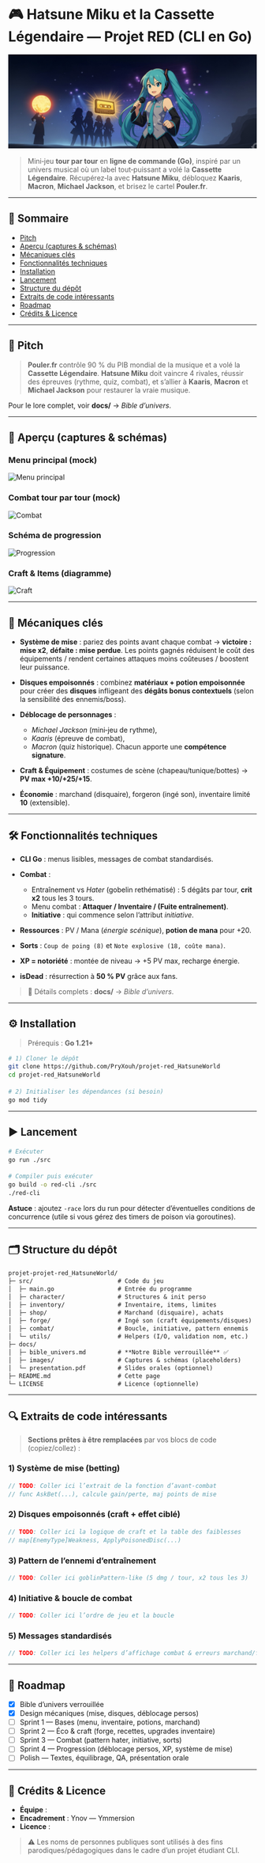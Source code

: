 # 🎮 Hatsune Miku et la Cassette Légendaire — Projet RED (CLI en Go)

<!-- Banner / Logo principal -->
<!-- TODO: Remplacer par votre bannière -->

![Bannière du projet](docs/images/BANNER.png)

> Mini‑jeu **tour par tour** en **ligne de commande (Go)**, inspiré par un univers musical où un label tout‑puissant a volé la **Cassette Légendaire**. Récupérez‑la avec **Hatsune Miku**, débloquez **Kaaris**, **Macron**, **Michael Jackson**, et brisez le cartel **Pouler.fr**.

---

## 🧭 Sommaire

* [Pitch](#-pitch)
* [Aperçu (captures & schémas)](#-aperçu-captures--schémas)
* [Mécaniques clés](#-mécaniques-clés)
* [Fonctionnalités techniques](#-fonctionnalités-techniques)
* [Installation](#-installation)
* [Lancement](#-lancement)
* [Structure du dépôt](#-structure-du-dépôt)
* [Extraits de code intéressants](#-extraits-de-code-intéressants)
* [Roadmap](#-roadmap)
* [Crédits & Licence](#-crédits--licence)

---

## 🎤 Pitch

> **Pouler.fr** contrôle 90 % du PIB mondial de la musique et a volé la **Cassette Légendaire**. **Hatsune Miku** doit vaincre 4 rivales, réussir des épreuves (rythme, quiz, combat), et s’allier à **Kaaris**, **Macron** et **Michael Jackson** pour restaurer la vraie musique.

Pour le lore complet, voir **docs/** → *Bible d’univers*.

---

## 👀 Aperçu (captures & schémas)

<!-- TODO: Remplacer par vos images réelles de terminal / schémas -->

### Menu principal (mock)

![Menu principal](docs/images/MENU.png)

### Combat tour par tour (mock)

![Combat](docs/images/COMBAT.png)

### Schéma de progression

![Progression](docs/images/PROGRESSION.png)

### Craft & Items (diagramme)

![Craft](docs/images/CRAFT.png)

---

## 🧩 Mécaniques clés

* **Système de mise** : pariez des points avant chaque combat → **victoire : mise x2**, **défaite : mise perdue**. Les points gagnés réduisent le coût des équipements / rendent certaines attaques moins coûteuses / boostent leur puissance.
* **Disques empoisonnés** : combinez **matériaux + potion empoisonnée** pour créer des **disques** infligeant des **dégâts bonus contextuels** (selon la sensibilité des ennemis/boss).
* **Déblocage de personnages** :

  * *Michael Jackson* (mini‑jeu de rythme),
  * *Kaaris* (épreuve de combat),
  * *Macron* (quiz historique).
    Chacun apporte une **compétence signature**.
* **Craft & Équipement** : costumes de scène (chapeau/tunique/bottes) → **PV max +10/+25/+15**.
* **Économie** : marchand (disquaire), forgeron (ingé son), inventaire limité **10** (extensible).

---

## 🛠️ Fonctionnalités techniques

* **CLI Go** : menus lisibles, messages de combat standardisés.
* **Combat** :

  * Entraînement vs *Hater* (gobelin rethématisé) : 5 dégâts par tour, **crit x2** tous les 3 tours.
  * Menu combat : **Attaquer / Inventaire / (Fuite entraînement)**.
  * **Initiative** : qui commence selon l’attribut *initiative*.
* **Ressources** : PV / Mana (*énergie scénique*), **potion de mana** pour +20.
* **Sorts** : `Coup de poing (8)` et `Note explosive (18, coûte mana)`.
* **XP = notoriété** : montée de niveau → +5 PV max, recharge énergie.
* **isDead** : résurrection à **50 % PV** grâce aux fans.

> 🔎 Détails complets : **docs/** → *Bible d’univers*.

---

## ⚙️ Installation

> Prérequis : **Go 1.21+**

```bash
# 1) Cloner le dépôt
git clone https://github.com/PryXouh/projet-red_HatsuneWorld
cd projet-red_HatsuneWorld

# 2) Initialiser les dépendances (si besoin)
go mod tidy
```

> <!-- TODO: Lister ici les packages utilisés si vous en ajoutez -->

---

## ▶️ Lancement

```bash
# Exécuter
go run ./src

# Compiler puis exécuter
go build -o red-cli ./src
./red-cli
```

**Astuce** : ajoutez `-race` lors du run pour détecter d’éventuelles conditions de concurrence (utile si vous gérez des timers de poison via goroutines).

---

## 🗂️ Structure du dépôt

```
projet-projet-red_HatsuneWorld/
├─ src/                        # Code du jeu
│  ├─ main.go                  # Entrée du programme
│  ├─ character/               # Structures & init perso
│  ├─ inventory/               # Inventaire, items, limites
│  ├─ shop/                    # Marchand (disquaire), achats
│  ├─ forge/                   # Ingé son (craft équipements/disques)
│  ├─ combat/                  # Boucle, initiative, pattern ennemis
│  └─ utils/                   # Helpers (I/O, validation nom, etc.)
├─ docs/
│  ├─ bible_univers.md         # **Notre Bible verrouillée** ✅
│  ├─ images/                  # Captures & schémas (placeholders)
│  └─ presentation.pdf         # Slides orales (optionnel)
├─ README.md                   # Cette page
└─ LICENSE                     # Licence (optionnelle)
```

---

## 🔍 Extraits de code intéressants

> **Sections prêtes à être remplacées** par vos blocs de code (copiez/collez) :

### 1) Système de mise (betting)

```go
// TODO: Coller ici l’extrait de la fonction d’avant-combat
// func AskBet(...), calcule gain/perte, maj points de mise
```

### 2) Disques empoisonnés (craft + effet ciblé)

```go
// TODO: Coller ici la logique de craft et la table des faiblesses
// map[EnemyType]Weakness, ApplyPoisonedDisc(...)
```

### 3) Pattern de l’ennemi d’entraînement

```go
// TODO: Coller ici goblinPattern-like (5 dmg / tour, x2 tous les 3)
```

### 4) Initiative & boucle de combat

```go
// TODO: Coller ici l’ordre de jeu et la boucle
```

### 5) Messages standardisés

```go
// TODO: Coller ici les helpers d’affichage combat & erreurs marchand/forge
```

---

## 🧱 Roadmap

* [x] Bible d’univers verrouillée
* [x] Design mécaniques (mise, disques, déblocage persos)
* [ ] Sprint 1 — Bases (menu, inventaire, potions, marchand)
* [ ] Sprint 2 — Éco & craft (forge, recettes, upgrades inventaire)
* [ ] Sprint 3 — Combat (pattern hater, initiative, sorts)
* [ ] Sprint 4 — Progression (déblocage persos, XP, système de mise)
* [ ] Polish — Textes, équilibrage, QA, présentation orale

---

## 👥 Crédits & Licence

* **Équipe** : <!-- TODO: Noms + rôles -->
* **Encadrement** : Ynov — Ymmersion
* **Licence** : <!-- TODO: MIT / Apache-2.0 / autre -->

> ⚠️ Les noms de personnes publiques sont utilisés à des fins parodiques/pédagogiques dans le cadre d’un projet étudiant CLI.
